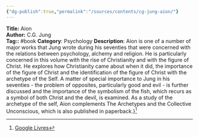```yaml
---
{"dg-publish":true,"permalink":"/sources/contents/cg-jung-aion/"}
---
```


**Title:** Aion  
**Author:** C.G. Jung  
**Tag::** #book 
**Category**: Psychology
**Description**: Aion is one of a number of major works that Jung wrote during his seventies that were concerned with the relations between psychology, alchemy and religion. He is particularly concerned in this volume with the rise of Christianity and with the figure of Christ. He explores how Christianity came about when it did, the importance of the figure of Christ and the identification of the figure of Christ with the archetype of the Self. A matter of special importance to Jung in his seventies - the problem of opposites, particularly good and evil - is further discussed and the importance of the symbolism of the fish, which recurs as a symbol of both Christ and the devil, is examined. As a study of the archetype of the self, Aion complements The Archetypes and the Collective Unconscious, which is also published in paperback.}[^1]

[^1]: [Google Livres](https://books.google.fr/)